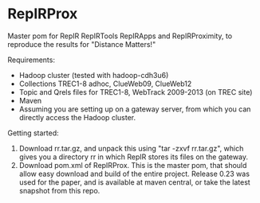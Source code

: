 RepIRProx
=========

Master pom for RepIR RepIRTools RepIRApps and RepIRProximity, to reproduce the results for "Distance Matters!"

Requirements:
- Hadoop cluster (tested with hadoop-cdh3u6)
- Collections TREC1-8 adhoc, ClueWeb09, ClueWeb12
- Topic and Qrels files for TREC1-8, WebTrack 2009-2013 (on TREC site)
- Maven
- Assuming you are setting up on a gateway server, from which you can directly access the Hadoop cluster.

Getting started:
1. Download rr.tar.gz, and unpack this using "tar -zxvf rr.tar.gz", which gives you a directory rr in which RepIR stores its files on the gateway.
2. Download pom.xml of RepIRProx. This is the master pom, that should allow easy download and build of the entire project. Release 0.23 was used for the paper, and is available at maven central, or take the latest snapshot from this repo.


